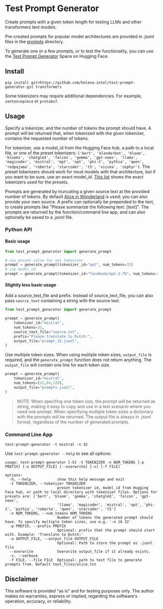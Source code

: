 # Test Prompt Generator

Create prompts with a given token length for testing LLMs and other transformers text models.

Pre-created prompts for popular model architectures are provided in .jsonl files in the [prompts](./prompts) directory.

To generate one or a few prompts, or to test the functionality, you can use the
[Test Prompt Generator](https://huggingface.co/spaces/helenai/test-prompt-generator) Space on Hugging Face.

## Install

```shell
pip install git+https://github.com/helena-intel/test-prompt-generator.git transformers
```

Some tokenizers may require additional dependencies. For example, `sentencepiece` or `protobuf`.

## Usage

Specify a tokenizer, and the number of tokens the prompt should have. A prompt will be returned that, when tokenized with
the given tokenizer, contains the requested number of tokens.

For tokenizer, use a model_id from the Hugging Face hub, a path to a local file, or one of the preset tokenizers:
`['bert', 'blenderbot', 'bloom', 'bloomz', 'chatglm3', 'falcon', 'gemma', 'gpt-neox', 'llama', 'magicoder', 'mistral', 'mpt', 'opt', 'phi-2', 'pythia', 'qwen', 'redpajama', 'roberta', 'starcoder', 't5', 'vicuna', 'zephyr']`. The preset tokenizers should work for most models with that architecture,
but if you want to be sure, use an exact model_id. [This list](./prompts/README.md) shows the exact tokenizers used for the presets.

Prompts are generated by truncating a given source text at the provided number of tokens. By default
[Alice in Wonderland](https://archive.org/stream/alicesadventures19033gut/19033.txt) is used; you can also provide your own source.
A prefix can optionally be prepended to the text, to create prompts like "Please summarize the following text: [text]". The
prompts are returned by the function/command line app, and can also optionally be saved to a .jsonl file.


### Python API

#### Basic usage

```python
from test_prompt_generator import generate_prompt

# use preset value for opt tokenizer
prompt = generate_prompt(tokenizer_id="opt", num_tokens=32)
# use model_id
prompt = generate_prompt(tokenizer_id="facebook/opt-2.7b", num_tokens=32)
```

#### Slightly less basic usage

Add a source_text_file and prefix. Instead of source_text_file, you can also pass `source_text` containing a string with the source text.

```python
from test_prompt_generator import generate_prompt

prompt = generate_prompt(
    tokenizer_id="mistral",
    num_tokens=32,
    source_text_file="source.txt",
    prefix="Please translate to Dutch:",
    output_file="prompt_32.jsonl",
)
```

Use multiple token sizes. When using multiple token sizes, `output_file` is required, and the `generate_prompt` 
function does not return anything. The `output_file` will contain one line for each token size. 

```python
prompt = generate_prompt(
    tokenizer_id="mistral",
    num_tokens=[32,64,128],
    output_file="prompts.jsonl",
)
```

> NOTE: When specifing one token size, the prompt will be returned as string, making it easy to copy and use in a test scenario
where you need one prompt. When specifying multiple token sizes a dictionary with the prompts will be returned. The output file
is always in .jsonl format, regardless of the number of generated prompts.


### Command Line App

```shell
test-prompt-generator -t mistral -n 32
```

Use `test-prompt-generator --help` to see all options:

```shell
usage: test-prompt-generator [-h] -t TOKENIZER -n NUM_TOKENS [-p PREFIX] [-o OUTPUT_FILE] [--overwrite] [-v] [-f FILE]

options:
  -h, --help            show this help message and exit
  -t TOKENIZER, --tokenizer TOKENIZER
                        preset tokenizer id, model_id from Hugging Face hub, or path to local directory with tokenizer files. Options for presets are: ['bert', 'bloom', 'gemma', 'chatglm3', 'falcon', 'gpt-neox',
                        'llama', 'magicoder', 'mistral', 'opt', 'phi-2', 'pythia', 'roberta', 'qwen', 'starcoder', 't5']
  -n NUM_TOKENS, --num_tokens NUM_TOKENS
                        Number of tokens the generated prompt should have. To specify multiple token sizes, use e.g. `-n 16 32`
  -p PREFIX, --prefix PREFIX
                        Optional: prefix that the prompt should start with. Example: 'Translate to Dutch:'
  -o OUTPUT_FILE, --output_file OUTPUT_FILE
                        Optional: Path to store the prompt as .jsonl file
  --overwrite           Overwrite output_file if it already exists.
  -v, --verbose
  -f FILE, --file FILE  Optional: path to text file to generate prompts from. Default text_files/alice.txt
```

## Disclaimer

This software is provided "as is" and for testing purposes only. The author makes no warranties, express or implied, regarding the software's operation, accuracy, or reliability.
